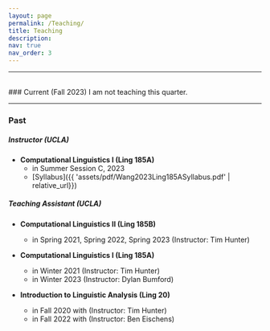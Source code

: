 ```yaml
---
layout: page
permalink: /Teaching/
title: Teaching
description: 
nav: true
nav_order: 3
---
```

---

<br/>
### Current (Fall 2023)
I am not teaching this quarter. 


<br/>
<hr>

### Past
##### Instructor (UCLA)
- **Computational Linguistics I (Ling 185A)**       
    - in Summer Session C, 2023 
    - [Syllabus]({{ 'assets/pdf/Wang2023Ling185ASyllabus.pdf' | relative_url}})

##### Teaching Assistant (UCLA)

- **Computational Linguistics II (Ling 185B)**
    - in Spring 2021, Spring 2022, Spring 2023 (Instructor: Tim Hunter)  

- **Computational Linguistics I (Ling 185A)**  
    - in Winter 2021 (Instructor: Tim Hunter)   
    - in Winter 2023 (Instructor: Dylan Bumford)  


- **Introduction to Linguistic Analysis (Ling 20)**  
    - in Fall 2020 with (Instructor: Tim Hunter) 
    - in Fall 2022 with (Instructor: Ben Eischens)         